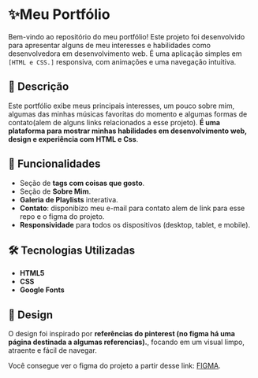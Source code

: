 # ✨Meu Portfólio

Bem-vindo ao repositório do meu portfólio! 
Este projeto foi desenvolvido para apresentar alguns de meu interesses e habilidades como desenvolvedora em desenvolvimento web. 
É uma aplicação simples em ``[HTML e CSS.]`` responsiva, com animações e uma navegação intuitiva.

## 📜 Descrição

Este portfólio exibe meus principais interesses, um pouco sobre mim, algumas das minhas músicas favoritas do momento e algumas formas de contato(alem de alguns links relacionados a esse projeto). **É uma plataforma para mostrar minhas habilidades em desenvolvimento web, design e experiência com HTML e  Css**.

## 🚀 Funcionalidades

- Seção de **tags com coisas que gosto**.
- Seção de **Sobre Mim**.
- **Galeria de Playlists** interativa.
- **Contato**: disponibizo meu e-mail para contato alem de link para esse repo e o figma do projeto.
- **Responsividade** para todos os dispositivos (desktop, tablet, e mobile).

## 🛠️ Tecnologias Utilizadas

- **HTML5**
- **CSS**
- **Google Fonts**

## 🎨 Design

O design foi inspirado por **referências do pinterest (no figma há uma página destinada a algumas referencias).**, focando em um visual limpo, atraente e fácil de navegar.

Você consegue ver o figma do projeto a partir desse link: [FIGMA](https://www.figma.com/design/E5aBzNqMusY7PuBORh3xy8/UX%2FUI?node-id=0-1&node-type=canvas&t=3wOD7PEf8KFRGuP6-0).